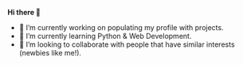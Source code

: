 **Hi there 👋**

- 🔭 I’m currently working on populating my profile with projects.
- 🌱 I’m currently learning Python & Web Development.
- 👯 I’m looking to collaborate with people that have similar interests (newbies like me!).

<!-- 
## How to reach me:
(Banners with Coursera, edx, mail, etc.)

## Highlights:
Certificates:
(PYFE, LTP, etc.)

Projects:
(batch script, etc.)

-->


<!--
**neo-ran/neo-ran** is a ✨ _special_ ✨ repository because its `README.md` (this file) appears on your GitHub profile.

Here are some ideas to get you started:
About:
- 🔭 I’m currently working on ...
- 🌱 I’m currently learning ...
- 👯 I’m looking to collaborate on ...
- 🤔 I’m looking for help with ...
- 💬 Ask me about ...
- 📫 How to reach me: ...
- 😄 Pronouns: ...
- ⚡ Fun fact: ...


-->
